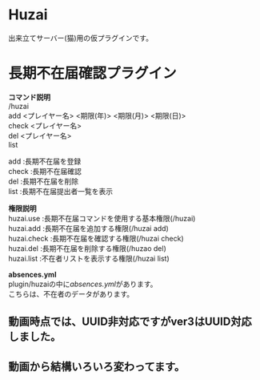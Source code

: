 # Huzai
出来立てサーバー(猫)用の仮プラグインです。  

# 長期不在届確認プラグイン  
**コマンド説明**  
/huzai  
  add    <プレイヤー名> <期限(年)> <期限(月)> <期限(日)>  
  check  <プレイヤー名>  
  del    <プレイヤー名>  
  list
  
add    :長期不在届を登録  
check  :長期不在届確認  
del    :長期不在届を削除  
list   :長期不在届提出者一覧を表示
  
**権限説明**  
huzai.use    :長期不在届コマンドを使用する基本権限(/huzai)  
huzai.add    :長期不在届を追加する権限(/huzai add)  
huzai.check  :長期不在届を確認する権限(/huzai check)  
huzai.del    :長期不在届を削除する権限(/huzao del)  
huzai.list   :不在者リストを表示する権限(/huzai list)

**absences.yml**  
plugin/huzaiの中に*absences.yml*があります。  
こちらは、不在者のデータがあります。  
## 動画時点では、UUID非対応ですがver3はUUID対応しました。
## 動画から結構いろいろ変わってます。
